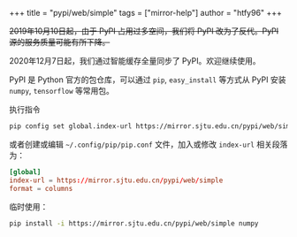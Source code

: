 +++
title = "pypi/web/simple"
tags = ["mirror-help"]
author = "htfy96"
+++

<del>2019年10月10日起，由于 PyPI 占用过多空间，我们将 PyPI 改为了反代。PyPI 源的服务质量可能有所下降。</del>

2020年12月7日起，我们通过智能缓存全量同步了 PyPI。欢迎继续使用。

PyPI 是 Python 官方的包仓库，可以通过 `pip`, `easy_install` 等方式从 PyPI 安装 `numpy`, `tensorflow` 等常用包。

执行指令

```bash
pip config set global.index-url https://mirror.sjtu.edu.cn/pypi/web/simple
```

或者创建或编辑 `~/.config/pip/pip.conf` 文件，加入或修改 `index-url` 相关段落为：

```conf
[global]
index-url = https://mirror.sjtu.edu.cn/pypi/web/simple
format = columns
```

临时使用：

```bash
pip install -i https://mirror.sjtu.edu.cn/pypi/web/simple numpy
```
